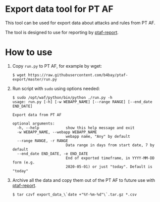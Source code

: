 # Export data tool for PT AF
This tool can be used for export data about attacks and rules from PT AF.

The tool is designed to use for reporting by [ptaf-report](https://github.com/b4bay/ptaf-report). 

# How to use
1. Copy `run.py` to PT AF, for example by wget:
    ```
    $ wget https://raw.githubusercontent.com/b4bay/ptaf-export/master/run.py
    ```
2. Run script with `sudo` using options needed:

    ```
    $ sudo /opt/waf/python/bin/python ./run.py -h
    usage: run.py [-h] [-w WEBAPP_NAME] [--range RANGE] [--end_date END_DATE]
    
    Export data from PT AF
    
    optional arguments:
      -h, --help            show this help message and exit
      -w WEBAPP_NAME, --webapp WEBAPP_NAME
                            webapp name, "Any" by default
      --range RANGE, -r RANGE
                            Data range in days from start date, 7 by default
      --end_date END_DATE, -e END_DATE
                            End of exported timeframe, in YYYY-MM-DD form (e.g.
                            2020-05-01) or just "today". Default is "today"
    
    ```
3. Archive all the data and copy them out of the PT AF to future use with [ptaf-report](https://github.com/b4bay/ptaf-report). 
    ```
    $ tar czvf export_data_\`date +"%Y-%m-%d"\`.tar.gz *.csv
    ```